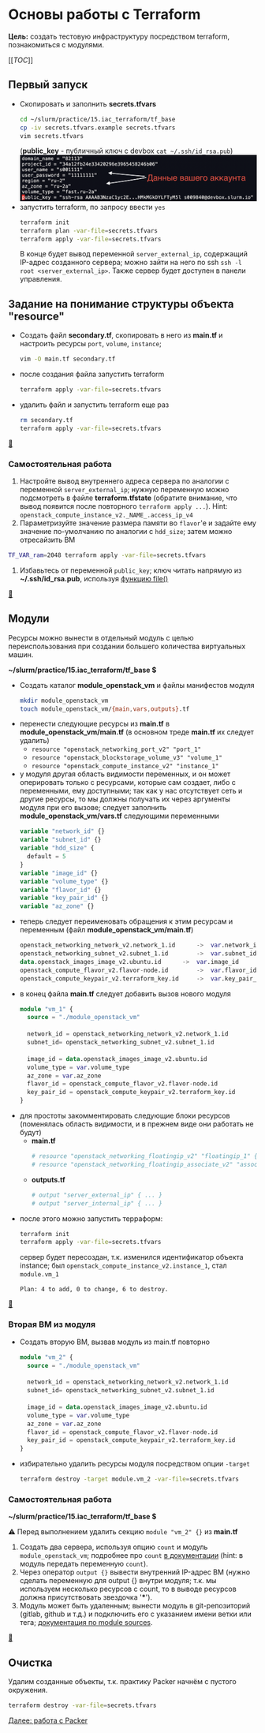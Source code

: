 # Основы работы с Terraform

**Цель:** создать тестовую инфраструктуру посредством terraform, познакомиться с модулями.

[[_TOC_]]

## Первый запуск

+ Скопировать и заполнить **secrets.tfvars**
  ```sh
  cd ~/slurm/practice/15.iac_terraform/tf_base
  cp -iv secrets.tfvars.example secrets.tfvars
  vim secrets.tfvars
  ```
  (**public_key** - публичный ключ с devbox `cat ~/.ssh/id_rsa.pub`)
  ![Secrets example](img/secrets.png)
+ запустить terraform, по запросу ввести `yes`
  ```sh
  terraform init
  terraform plan -var-file=secrets.tfvars
  terraform apply -var-file=secrets.tfvars
  ```
  В конце будет вывод переменной `server_external_ip`, содержащий IP-адрес созданного сервера;
можно зайти на него по ssh `ssh -l root <server_external_ip>`.
Также сервер будет доступен в панели управления. 

## Задание на понимание структуры объекта "resource"

+ Создать файл **secondary.tf**, скопировать в него из **main.tf** и настроить ресурсы `port`, `volume`, `instance`;
  ```sh
  vim -O main.tf secondary.tf
  ```
+ после создания файла запустить terraform
  ```sh
  terraform apply -var-file=secrets.tfvars
  ```
+ удалить файл и запустить terraform еще раз
  ```sh
  rm secondary.tf
  terraform apply -var-file=secrets.tfvars
  ```

[ :scroll: ](https://gitlab.slurm.io/-/snippets/67)

### Самостоятельная работа

1. Настройте вывод внутреннего адреса сервера по аналогии с переменной `server_external_ip`;
нужную переменную можно подсмотреть в файле **terraform.tfstate** (обратите внимание,
что вывод появится после повторного `terraform apply ...`).
Hint: `openstack_compute_instance_v2._NAME_.access_ip_v4`
1. Параметризуйте значение размера памяти во `flavor`'e и задайте ему
значение по-умолчанию по аналогии с `hdd_size`; затем можно отресайзить ВМ
  ```sh
  TF_VAR_ram=2048 terraform apply -var-file=secrets.tfvars
  ```
1. Избавьтесь от переменной `public_key`; ключ читать напрямую из **~/.ssh/id_rsa.pub**,
используя [функцию file()](https://www.terraform.io/docs/configuration/functions/file.html)

[ :scroll: ](https://gitlab.slurm.io/-/snippets/68)

## Модули

Ресурсы можно вынести в отдельный модуль с целью переиспользования при создании большего количества виртуальных машин.

**~/slurm/practice/15.iac_terraform/tf_base $**

+ Создать каталог **module_openstack_vm** и файлы манифестов модуля
  ```sh
  mkdir module_openstack_vm
  touch module_openstack_vm/{main,vars,outputs}.tf
  ```
+ перенести следующие ресурсы из **main.tf** в **module_openstack_vm/main.tf** (в основном треде **main.tf** их следует удалить)
  - `resource "openstack_networking_port_v2" "port_1"`
  - `resource "openstack_blockstorage_volume_v3" "volume_1"`
  - `resource "openstack_compute_instance_v2" "instance_1"`
+ у модуля другая область видимости переменных, и он может оперировать только с ресурсами, которые сам создает,
либо с переменными, ему доступными; так как у нас отсутствует сеть и другие ресурсы, то мы должны получать их
через аргументы модуля при его вызове; следует заполнить **module_openstack_vm/vars.tf** следующими переменными
  ```terraform
  variable "network_id" {}
  variable "subnet_id" {}
  variable "hdd_size" {
    default = 5
  }
  variable "image_id" {}
  variable "volume_type" {}
  variable "flavor_id" {}
  variable "key_pair_id" {}
  variable "az_zone" {}
  ```
+ теперь следует переименовать обращения к этим ресурсам и переменным (файл **module_openstack_vm/main.tf**)
  ```terraform
  openstack_networking_network_v2.network_1.id		->  var.network_id
  openstack_networking_subnet_v2.subnet_1.id		->  var.subnet_id
  data.openstack_images_image_v2.ubuntu.id		->  var.image_id
  openstack_compute_flavor_v2.flavor-node.id		->  var.flavor_id
  openstack_compute_keypair_v2.terraform_key.id		->  var.key_pair_id
  ```
+ в конец файла **main.tf** следует добавить вызов нового модуля
  ```terraform
  module "vm_1" {
    source = "./module_openstack_vm"

    network_id = openstack_networking_network_v2.network_1.id
    subnet_id= openstack_networking_subnet_v2.subnet_1.id

    image_id = data.openstack_images_image_v2.ubuntu.id
    volume_type = var.volume_type
    az_zone = var.az_zone
    flavor_id = openstack_compute_flavor_v2.flavor-node.id
    key_pair_id = openstack_compute_keypair_v2.terraform_key.id
  }
  ```
+ для простоты закомментировать следующие блоки ресурсов (поменялась область видимости,
и в прежнем виде они работать не будут)
  + **main.tf**
    ```terraform
    # resource "openstack_networking_floatingip_v2" "floatingip_1" { ... }
    # resource "openstack_networking_floatingip_associate_v2" "association_1" { ... }
    ```  
  + **outputs.tf**
    ```terraform
    # output "server_external_ip" { ... }
    # output "server_internal_ip" { ... }
    ```
+ после этого можно запустить терраформ:
  ```sh
  terraform init
  terraform apply -var-file=secrets.tfvars
  ```
  сервер будет пересоздан, т.к. изменился идентификатор объекта instance;
  был `openstack_compute_instance_v2.instance_1`, стал `module.vm_1`
  ```
  Plan: 4 to add, 0 to change, 6 to destroy.
  ```

[ :scroll: ](https://gitlab.slurm.io/-/snippets/69)

### Вторая ВМ из модуля

+ Создать вторую ВМ, вызвав модуль из main.tf повторно
  ```terraform
  module "vm_2" {
    source = "./module_openstack_vm"

    network_id = openstack_networking_network_v2.network_1.id
    subnet_id= openstack_networking_subnet_v2.subnet_1.id

    image_id = data.openstack_images_image_v2.ubuntu.id
    volume_type = var.volume_type
    az_zone = var.az_zone
    flavor_id = openstack_compute_flavor_v2.flavor-node.id
    key_pair_id = openstack_compute_keypair_v2.terraform_key.id
  }
    ```
+ избирательно удалить ресурсы модуля посредством опции `-target`
  ```sh
  terraform destroy -target module.vm_2 -var-file=secrets.tfvars
  ```

<!-- ![VM DELETED](img/2020-01-07-23-44-01.png) -->

### Самостоятельная работа

**~/slurm/practice/15.iac_terraform/tf_base $**

:warning: Перед выполнением удалить секцию `module "vm_2" {}` из **main.tf**

1. Создать два сервера, используя опцию `count` и модуль `module_openstack_vm`; подробнее
про `count` [в документации](https://www.terraform.io/docs/configuration/resources.html#count-multiple-resource-instances-by-count) (hint:
в модуль передать переменную `count`).
1. Через оператор `output {}` вывести внутренний IP-адрес ВМ (нужно сделать
переменную для output {} внутри модуля;  т.к. мы используем несколько ресурсов с count,
то в выводе ресурсов должна присутствовать звездочка '<b>*</b>').
1. Модуль может быть удаленным; вынести модуль в git-репозиторий (gitlab, github и т.д.) и подключить его
с указанием имени ветки или тега; [документация по module sources](https://www.terraform.io/docs/modules/sources.html#github).

[ :scroll: ](https://gitlab.slurm.io/-/snippets/70)

## Очистка

Удалим созданные объекты, т.к. практику Packer начнём с пустого окружения.
```sh
terraform destroy -var-file=secrets.tfvars
```

[Далее: работа с Packer](PACKER.md)

